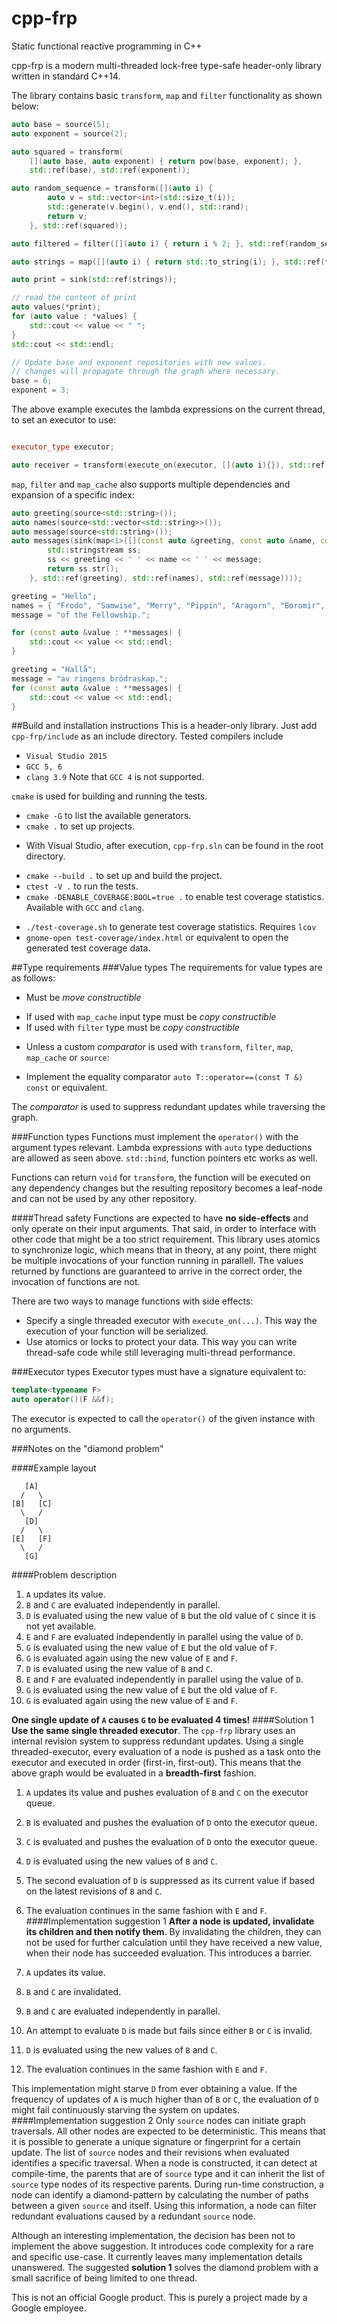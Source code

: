 ﻿# cpp-frp
Static functional reactive programming in C++

cpp-frp is a modern multi-threaded lock-free type-safe header-only library written in standard C++14.

The library contains basic `transform`, `map` and `filter` functionality as shown below:

```C++
auto base = source(5);
auto exponent = source(2);

auto squared = transform(
	[](auto base, auto exponent) { return pow(base, exponent); },
	std::ref(base), std::ref(exponent));

auto random_sequence = transform([](auto i) {
		auto v = std::vector<int>(std::size_t(i));
		std::generate(v.begin(), v.end(), std::rand);
		return v;
	}, std::ref(squared));

auto filtered = filter([](auto i) { return i % 2; }, std::ref(random_sequence));

auto strings = map([](auto i) { return std::to_string(i); }, std::ref(filtered));

auto print = sink(std::ref(strings));

// read the content of print
auto values(*print);
for (auto value : *values) {
	std::cout << value << " ";
}
std::cout << std::endl;

// Update base and exponent repositories with new values.
// changes will propagate through the graph where necessary.
base = 6;
exponent = 3;
```

The above example executes the lambda expressions on the current thread, to set an executor to use:

```C++

executor_type executor;

auto receiver = transform(execute_on(executor, [](auto i){}), std::ref(provider));
```
```map```, ```filter``` and ```map_cache``` also supports multiple dependencies and expansion of a specific index:
```C++
auto greeting(source<std::string>());
auto names(source<std::vector<std::string>>());
auto message(source<std::string>());
auto messages(sink(map<1>([](const auto &greeting, const auto &name, const auto &message) {
		std::stringstream ss;
		ss << greeting << ' ' << name << ' ' << message;
		return ss.str();
	}, std::ref(greeting), std::ref(names), std::ref(message))));

greeting = "Hello";
names = { "Frodo", "Samwise", "Merry", "Pippin", "Aragorn", "Boromir", "Legolas", "Gimli", "Gandalf" };
message = "of the Fellowship.";

for (const auto &value : **messages) {
	std::cout << value << std::endl;
}

greeting = "Hallå";
message = "av ringens brödraskap.";
for (const auto &value : **messages) {
	std::cout << value << std::endl;
}
```
##Build and installation instructions
This is a header-only library. Just add ```cpp-frp/include``` as an include directory.
Tested compilers include
 - ```Visual Studio 2015```
 - ```GCC 5, 6```
 - ```clang 3.9```
Note that ```GCC 4``` is not supported.

```cmake``` is used for building and running the tests.

 - ```cmake -G``` to list the available generators.
 - ```cmake .``` to set up projects.
  * With Visual Studio, after execution, ```cpp-frp.sln``` can be found in the root directory.
 - ```cmake --build .``` to set up and build the project.
 - ```ctest -V .``` to run the tests.
 - ```cmake -DENABLE_COVERAGE:BOOL=true .``` to enable test coverage statistics. Available with ```GCC``` and ```clang```.
  * ```./test-coverage.sh``` to generate test coverage statistics. Requires ```lcov```
  * ```gnome-open test-coverage/index.html``` or equivalent to open the generated test coverage data.

##Type requirements
###Value types
The requirements for value types are as follows:

 - Must be *move constructible*
  * If used with ```map_cache``` input type must be *copy constructible*
  * If used with ```filter``` type must be *copy constructible*
 - Unless a custom *comparator* is used with ```transform```, ```filter```, ```map```, ```map_cache``` or ```source```:
  * Implement the equality comparator ```auto T::operator==(const T &) const``` or equivalent.

The *comparator* is used to suppress redundant updates while traversing the graph.

###Function types
Functions must implement the ```operator()``` with the argument types relevant. Lambda expressions with ```auto``` type deductions are allowed as seen above. ```std::bind```, function pointers etc works as well.

Functions can return ```void``` for ```transform```, the function will be executed on any dependency changes but the resulting repository becomes a leaf-node and can not be used by any other repository.

####Thread safety
Functions are expected to have **no side-effects** and only operate on their input arguments. That said, in order to interface with other code that might be a too strict requirement. This library uses atomics to synchronize logic, which means that in theory, at any point, there might be multiple invocations of your function running in parallell. The values returned by functions are guaranteed to arrive in the correct order, the invocation of functions are not.

There are two ways to manage functions with side effects:
 - Specify a single threaded executor with ```execute_on(...)```. This way the execution of your function will be serialized.
 - Use atomics or locks to protect your data. This way you can write thread-safe code while still leveraging multi-thread performance.

###Executor types
Executor types must have a signature equivalent to:
```C++
template<typename F>
auto operator()(F &&f);
```

The executor is expected to call the ```operator()``` of the given instance with no arguments.

###Notes on the "diamond problem"

####Example layout
```
   [A]
  /   \
[B]   [C]
  \   /
   [D]
  /   \
[E]   [F]
  \   /
   [G]
```
####Problem description

 1. ```A``` updates its value.
 2. ```B``` and ```C``` are evaluated independently in parallel.
 3. ```D``` is evaluated using the new value of ```B``` but the old value of ```C``` since it is not yet available.
 4. ```E``` and ```F``` are evaluated independently in parallel using the value of ```D```.
 5. ```G``` is evaluated using the new value of ```E``` but the old value of ```F```.
 6. ```G``` is evaluated again using the new value of ```E``` and ```F```.
 7. ```D``` is evaluated using the new value of ```B``` and ```C```.
 8. ```E``` and ```F``` are evaluated independently in parallel using the value of ```D```.
 9. ```G``` is evaluated using the new value of ```E``` but the old value of ```F```.
 10. ```G``` is evaluated again using the new value of ```E``` and ```F```.

**One single update of ```A``` causes ```G``` to be evaluated 4 times!**
####Solution 1
**Use the same single threaded executor**. The ```cpp-frp``` library uses an internal revision system to suppress redundant updates. Using a single threaded-executor, every evaluation of a node is pushed as a task onto the executor and executed in order (first-in, first-out). This means that the above graph would be evaluated in a **breadth-first** fashion.

 1. ```A``` updates its value and pushes evaluation of ```B``` and ```C``` on the executor queue.
 2. ```B``` is evaluated and pushes the evaluation of ```D``` onto the executor queue.
 3. ```C``` is evaluated and pushes the evaluation of ```D``` onto the executor queue.
 4. ```D``` is evaluated using the new values of ```B``` and ```C```.
 5. The second evaluation of ```D``` is suppressed as its current value if based on the latest revisions of ```B``` and ```C```.
 6. The evaluation continues in the same fashion with ```E``` and ```F```.
####Implementation suggestion 1
**After a node is updated, invalidate its children and then notify them**. By invalidating the children, they can not be used for further calculation until they have received a new value, when their node has succeeded evaluation. This introduces a barrier.

 1. ```A``` updates its value.
 2. ```B``` and ```C``` are invalidated.
 3. ```B``` and ```C``` are evaluated independently in parallel.
 4. An attempt to evaluate ```D``` is made but fails since either ```B``` or ```C``` is invalid.
 5. ```D``` is evaluated using the new values of ```B``` and ```C```.
 6. The evaluation continues in the same fashion with ```E``` and ```F```.

This implementation might starve ```D``` from ever obtaining a value. If the frequency of updates of ```A``` is much higher than of ```B``` or ```C```, the evaluation of ```D``` might fail continuously starving the system on updates.
####Implementation suggestion 2
Only ```source``` nodes can initiate graph traversals. All other nodes are expected to be deterministic. This means that it is possible to generate a unique signature or fingerprint for a certain update. The list of ```source``` nodes and their revisions when evaluated identifies a specific traversal. When a node is constructed, it can detect at compile-time, the parents that are of ```source``` type and it can inherit the list of ```source``` type nodes of its respective parents. During run-time construction, a node can identify a diamond-pattern by calculating the number of paths between a given ```source``` and itself. Using this information, a node can filter redundant evaluations caused by a redundant ```source``` node.

Although an interesting implementation, the decision has been not to implement the above suggestion. It introduces code complexity for a rare and specific use-case. It currently leaves many implementation details unanswered. The suggested **solution 1** solves the diamond problem with a small sacrifice of being limited to one thread.

This is not an official Google product. This is purely a project made by a Google employee.

